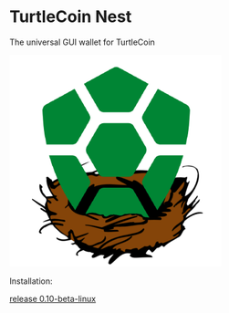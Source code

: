 # TurtleCoin Nest

The universal GUI wallet for TurtleCoin

![Logo](/turtlecoinnestlogo.png)

Installation:

[release 0.10-beta-linux](https://github.com/woodyjon/TurtleCoin-Nest/releases/tag/0.10-beta)
